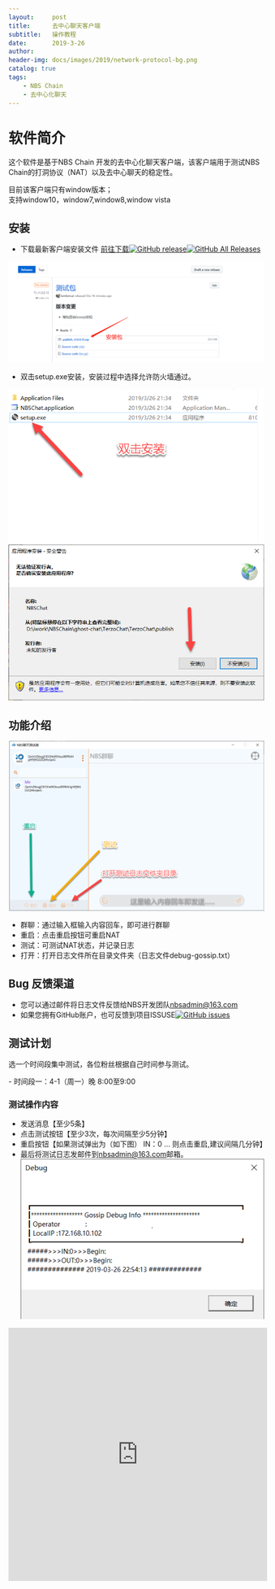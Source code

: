 ```yaml
---
layout:     post
title:      去中心聊天客户端
subtitle:   操作教程
date:       2019-3-26
author:     
header-img: docs/images/2019/network-protocol-bg.png
catalog: true
tags:
    - NBS Chain
    - 去中心化聊天	
---
```


# 软件简介
<p class="section-indent">
	这个软件是基于NBS Chain 开发的去中心化聊天客户端，该客户端用于测试NBS Chain的打洞协议（NAT）以及去中心聊天的稳定性。
</p>
<p class="section-indent">
目前该客户端只有window版本；<br>
	支持window10，window7,window8,window vista
</p>

## 安装
  * 下载最新客户端安装文件 [前往下载![GitHub release](https://img.shields.io/github/release-pre/NBSChain/ghost-chat.svg?label=last%20release&style=plastic)![GitHub All Releases](https://img.shields.io/github/downloads/NBSChain/ghost-chat/total.svg?logoColor=red&style=plastic)](https://github.com/NBSChain/ghost-chat/releases)

![](https://github.com/NBSChain/nbschain.github.io/blob/master/docs/images/201903/2019-03-26_21-56-40.png?raw=true)  

  * 双击setup.exe安装，安装过程中选择允许防火墙通过。

![安装](https://github.com/NBSChain/nbschain.github.io/blob/master/docs/images/201903/2019-03-26_21-58-06.png?raw=true)
<br>
![防火墙](https://github.com/NBSChain/nbschain.github.io/blob/master/docs/images/201903/2019-03-26_22-01-12.png?raw=true)

## 功能介绍
![界面](https://github.com/NBSChain/nbschain.github.io/blob/master/docs/images/201903/2019-03-26_22-02-24.png?raw=true)
<br>
  - 群聊：通过输入框输入内容回车，即可进行群聊
  - 重启：点击重启按钮可重启NAT
  - 测试：可测试NAT状态，并记录日志
  - 打开：打开日志文件所在目录文件夹（日志文件debug-gossip.txt）
## Bug 反馈渠道
  - 您可以通过邮件将日志文件反馈给NBS开发团队<a href="mailto:nbsadmin@163.com" target="_blank">nbsadmin@163.com</a> 
  - 如果您拥有GitHub账户，也可反馈到项目ISSUSE[![GitHub issues](https://img.shields.io/github/issues/NBSChain/ghost-chat.svg)](https://github.com/NBSChain/ghost-chat/issues)

## 测试计划
<p class="section-indent">
选一个时间段集中测试，各位粉丝根据自己时间参与测试。
</p>
 - 时间段一：4-1（周一）晚 8:00至9:00


### 测试操作内容
  - 发送消息【至少5条】
  - 点击测试按钮【至少3次，每次间隔至少5分钟】
  - 重启按钮【如果测试弹出为（如下图） IN：0 ... 则点击重启,建议间隔几分钟】
  - 最后将测试日志发邮件到<a href="mailto:nbsadmin@163.com" target="_blank">nbsadmin@163.com</a>邮箱。 
![防火墙](https://github.com/NBSChain/nbschain.github.io/blob/master/docs/images/201903/2019-03-26_22-54-21.png?raw=true)  

<html>
  <iframe height=498 width=510 src="http://lxqncdn.miaopai.com/stream/BvmaXK2X49guVi4ehlOjjQ__.mp4" frameborder=0 allowfullscreen></iframe>
</html>
